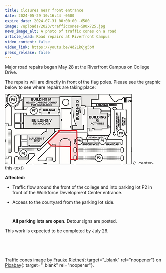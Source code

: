 ```yaml
---
title: Closures near front entrance
date: 2024-05-29 10:16:44 -0500
expire_date: 2024-07-31 00:00:00 -0500
image: /uploads/2023/trafficcones-580x725.jpg
news_image_alt: A photo of traffic cones on a road
article_lead: Road repairs at Riverfront Campus
video_content: false
video_link: https://youtu.be/4d2LkGjg5bM
press_release: false
---
```

Major road repairs began May 28 at the Riverfront Campus on College Drive.

The repairs will are directly in front of the flag poles. Please see the graphic below to see where repairs are taking place:

![Map of KCC Riverfront Campus with road closures highlighted](/uploads/2023/roadclosuremap-407x227.jpg "Map of KCC Riverfront Campus with road closures highlighted")
{: .center-this-text}

**Affected:**

* Traffic flow around the front of the college and into parking lot P2 in front of the Workforce Development Center entrance.
* Access to the courtyard from the parking lot side.

  &nbsp;

  **All parking lots are open.** Detour signs are posted.

This work is expected to be completed by July 26.

&nbsp;

&nbsp;

Traffic cones image by [Frauke Riether](https://pixabay.com/users/neelam279-9820894/?utm_source=link-attribution&amp;utm_medium=referral&amp;utm_campaign=image&amp;utm_content=8283718 "Frauke Riether on Pixabay"){: target="_blank" rel="noopener"} on [Pixabay](https://pixabay.com/ "Pixabay"){: target="_blank" rel="noopener"}.